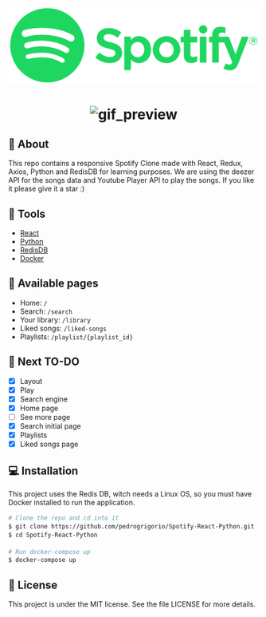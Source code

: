 <h1 align="center">
    <img src='Frontend\src\assets\readme\spotify.png' alt='spotify_logo'/>
    <!-- <p> Spotify Clone</p> -->
</h1>

<h1 align='center'>
    <img src='https://i.imgur.com/2hj1UBo.mp4' alt='gif_preview'/>
    <!-- <img src='https://im3.ezgif.com/tmp/ezgif-3-5469b8dc9d.gif' alt='gif_preview'/> -->
</h1>

## 📕 About

This repo contains a responsive Spotify Clone made with React, Redux, Axios, Python and RedisDB for learning purposes. We are using the deezer API for the songs data and Youtube Player API to play the songs. If you like it please give it a star :)

## 🔧 Tools
- [React](http://reactjs.org/)
- [Python](https://python.org/)
- [RedisDB](https://redis.io/)
- [Docker](https://www.docker.com/)

## 📄 Available pages

- Home: `/`
- Search: `/search`
- Your library: `/library`
- Liked songs: `/liked-songs`
- Playlists: `/playlist/{playlist_id}`

## 📝 Next TO-DO

- [x] Layout
- [x] Play
- [x] Search engine
- [x] Home page
- [ ] See more page
- [x] Search initial page
- [x] Playlists
- [x] Liked songs page

## 💻 Installation

This project uses the Redis DB, witch needs a Linux OS, so you must have Docker installed to run the application.

```bash
# Clone the repo and cd into it
$ git clone https://github.com/pedrogrigorio/Spotify-React-Python.git
$ cd Spotify-React-Python

# Run docker-compose up
$ docker-compose up
```

## 📜 License
This project is under the MIT license. See the file LICENSE for more details.